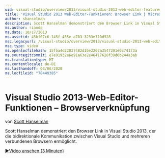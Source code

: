 ```yaml
---
uid: visual-studio/overview/2013/visual-studio-2013-web-editor-features-browser-link
title: 'Visual Studio 2013 Web-Editor-Funktionen: Browser Link | Microsoft-Dokumentation'
author: shanselman
description: Scott Hanselman demonstriert den Browser Link in Visual Studio 2013, der die bidirektionale Kommunikation zwischen Visual Studio und mehreren verbundenen Browsern ermöglicht...
ms.author: riande
ms.date: 10/17/2013
ms.assetid: 45bf07c6-145f-435e-a703-3233e710d528
msc.legacyurl: /visual-studio/overview/2013/visual-studio-2013-web-editor-features-browser-link
msc.type: video
ms.openlocfilehash: 15fba4d22037482d1be2207a3547201e0c74173a
ms.sourcegitcommit: e7e91932a6e91a63e2e46417626f39d6b244a3ab
ms.translationtype: MT
ms.contentlocale: de-DE
ms.lasthandoff: 03/06/2020
ms.locfileid: "78449385"
---
```

# <a name="visual-studio-2013-web-editor-features---browser-link"></a>Visual Studio 2013-Web-Editor-Funktionen – Browserverknüpfung

von [Scott Hanselman](https://github.com/shanselman)

Scott Hanselman demonstriert den Browser Link in Visual Studio 2013, der die bidirektionale Kommunikation zwischen Visual Studio und mehreren verbundenen Browsern ermöglicht.

[&#9654;Video ansehen (3 Minuten)](https://channel9.msdn.com/Blogs/ASP-NET-Site-Videos/visual-studio-2013-web-editor-features-browser-link)
